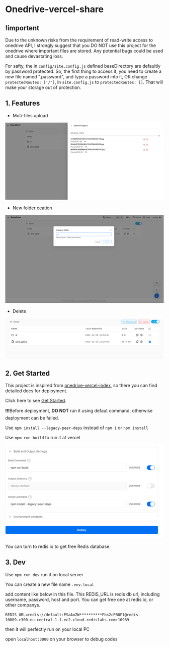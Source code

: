 # Onedrive-vercel-share

## !importent

Due to the unknown risks from the requirement of read-write access to onedrive API, I strongly suggest that you DO NOT use this project for the onedrive where important files are stored. Any potential bugs could be used and cause devastating loss.

For safty, the in `config/site.config.js` defined baseDirectory are defaultly by password protected. So, the first thing to access it, you need to create a new file named ".password", and type a password into it, OR change `protectedRoutes: ['/']`, in `site.config.js` to `protectedRoutes: []`. That will make your storage out of protection.

## 1. Features

- Muti-files upload

![1671551482036](image/README/1671551482036.png)

- New folder ceation

![1671551391526](image/README/1671551391526.png)

- Delete

![1671551433504](image/README/1671551433504.png)

## 2. Get Started

This project is inspired from [onedrive-vercel-index](https://github.com/spencerwooo/onedrive-vercel-index), so there you can find detailed docs for deployment.

Click here to see [Get Started](https://ovi.swo.moe/zh/docs/getting-started).

❗❗❗Before deployment, **DO NOT** run it using defaut command, otherwise deployment can be failed.

Use `npm install --legacy-peer-deps` instead of `npm i` or `npm install`

Use `npm run build` to run it at vercel

![1671554527703](image/README/1671554527703.png)

You can turn to redis.io to get free Redis database.

## 3. Dev

Use `npm run dev` run it on local server

You can create a new file name `.env.local`

add content like below in this file. This REDIS_URL is redis db url, including username, password, host and port. You can get free one at redis.io, or other companys.

```
REDIS_URL=redis://default:PSaAoZW**********Fbs2cPB8F1@redis-10009.c300.eu-central-1-1.ec2.cloud.redislabs.com:10989
```

then it will perfectly run on your local PC

open  `localhost:3000` on your browser to debug codes
